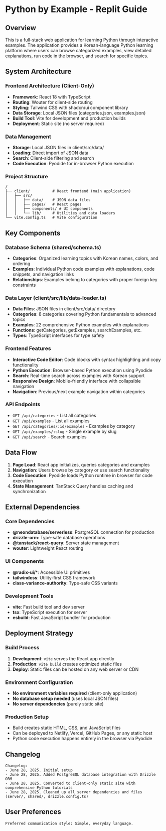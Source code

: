 # Python by Example - Replit Guide

## Overview

This is a full-stack web application for learning Python through interactive examples. The application provides a Korean-language Python learning platform where users can browse categorized examples, view detailed explanations, run code in the browser, and search for specific topics.

## System Architecture

### Frontend Architecture (Client-Only)
- **Framework**: React 18 with TypeScript
- **Routing**: Wouter for client-side routing
- **Styling**: Tailwind CSS with shadcn/ui component library
- **Data Storage**: Local JSON files (categories.json, examples.json)
- **Build Tool**: Vite for development and production builds
- **Deployment**: Static site (no server required)

### Data Management
- **Storage**: Local JSON files in client/src/data/
- **Loading**: Direct import of JSON data
- **Search**: Client-side filtering and search
- **Code Execution**: Pyodide for in-browser Python execution

### Project Structure
```
/
├── client/          # React frontend (main application)
│   ├── src/
│   │   ├── data/    # JSON data files
│   │   ├── pages/   # React pages
│   │   ├── components/ # UI components
│   │   └── lib/     # Utilities and data loaders
└── vite.config.ts   # Vite configuration
```

## Key Components

### Database Schema (shared/schema.ts)
- **Categories**: Organized learning topics with Korean names, colors, and ordering
- **Examples**: Individual Python code examples with explanations, code snippets, and navigation links
- **Relationships**: Examples belong to categories with proper foreign key constraints

### Data Layer (client/src/lib/data-loader.ts)
- **Data Files**: JSON files in client/src/data/ directory
- **Categories**: 8 categories covering Python fundamentals to advanced topics
- **Examples**: 22 comprehensive Python examples with explanations
- **Functions**: getCategories, getExamples, searchExamples, etc.
- **Types**: TypeScript interfaces for type safety

### Frontend Features
- **Interactive Code Editor**: Code blocks with syntax highlighting and copy functionality
- **Python Execution**: Browser-based Python execution using Pyodide
- **Search**: Real-time search across examples with Korean support
- **Responsive Design**: Mobile-friendly interface with collapsible navigation
- **Navigation**: Previous/next example navigation within categories

### API Endpoints
- `GET /api/categories` - List all categories
- `GET /api/examples` - List all examples
- `GET /api/categories/:id/examples` - Examples by category
- `GET /api/examples/:slug` - Single example by slug
- `GET /api/search` - Search examples

## Data Flow

1. **Page Load**: React app initializes, queries categories and examples
2. **Navigation**: Users browse by category or use search functionality
3. **Code Execution**: Pyodide loads Python runtime in browser for code execution
4. **State Management**: TanStack Query handles caching and synchronization

## External Dependencies

### Core Dependencies
- **@neondatabase/serverless**: PostgreSQL connection for production
- **drizzle-orm**: Type-safe database operations
- **@tanstack/react-query**: Server state management
- **wouter**: Lightweight React routing

### UI Components
- **@radix-ui/***: Accessible UI primitives
- **tailwindcss**: Utility-first CSS framework
- **class-variance-authority**: Type-safe CSS variants

### Development Tools
- **vite**: Fast build tool and dev server
- **tsx**: TypeScript execution for server
- **esbuild**: Fast JavaScript bundler for production

## Deployment Strategy

### Build Process
1. **Development**: `vite` serves the React app directly
2. **Production**: `vite build` creates optimized static files
3. **Deploy**: Static files can be hosted on any web server or CDN

### Environment Configuration
- **No environment variables required** (client-only application)
- **No database setup needed** (uses local JSON files)
- **No server dependencies** (purely static site)

### Production Setup
- Build creates static HTML, CSS, and JavaScript files
- Can be deployed to Netlify, Vercel, GitHub Pages, or any static host
- Python code execution happens entirely in the browser via Pyodide

## Changelog

```
Changelog:
- June 28, 2025. Initial setup
- June 28, 2025. Added PostgreSQL database integration with Drizzle ORM
- June 28, 2025. Converted to client-only static site with comprehensive Python tutorials
- June 28, 2025. Cleaned up all server dependencies and files (server/, shared/, drizzle.config.ts)
```

## User Preferences

```
Preferred communication style: Simple, everyday language.
```